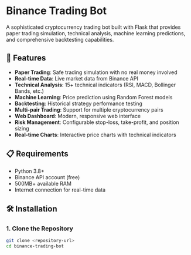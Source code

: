 # Binance Trading Bot

A sophisticated cryptocurrency trading bot built with Flask that provides paper trading simulation, technical analysis, machine learning predictions, and comprehensive backtesting capabilities.

## 🚀 Features

- **Paper Trading**: Safe trading simulation with no real money involved
- **Real-time Data**: Live market data from Binance API
- **Technical Analysis**: 15+ technical indicators (RSI, MACD, Bollinger Bands, etc.)
- **Machine Learning**: Price prediction using Random Forest models
- **Backtesting**: Historical strategy performance testing
- **Multi-pair Trading**: Support for multiple cryptocurrency pairs
- **Web Dashboard**: Modern, responsive web interface
- **Risk Management**: Configurable stop-loss, take-profit, and position sizing
- **Real-time Charts**: Interactive price charts with technical indicators

## 📋 Requirements

- Python 3.8+
- Binance API account (free)
- 500MB+ available RAM
- Internet connection for real-time data

## 🛠️ Installation

### 1. Clone the Repository
```bash
git clone <repository-url>
cd binance-trading-bot
